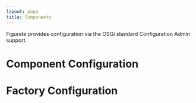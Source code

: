 ```yaml
---
layout: page
title: Components
---
```

Figurate provides configuration via the OSGi standard Configuration Admin support.

# Component Configuration

# Factory Configuration

